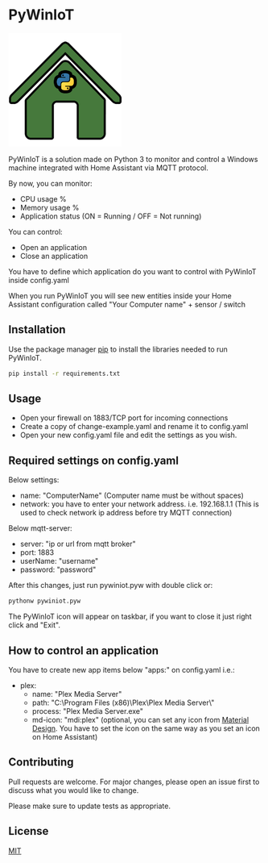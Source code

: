 # PyWinIoT
![PyWinIoT Logo](https://github.com/ezecuervo/PyWinIoT/blob/master/pywiniot.png?raw=true)

PyWinIoT is a solution made on Python 3 to monitor and control a Windows machine integrated with Home Assistant via MQTT protocol.

By now, you can monitor:
- CPU usage %
- Memory usage %
- Application status (ON = Running / OFF = Not running)

You can control:
- Open an application
- Close an application

You have to define which application do you want to control with PyWinIoT inside config.yaml

When you run PyWinIoT you will see new entities inside your Home Assistant configuration called "Your Computer name" + sensor / switch

## Installation

Use the package manager [pip](https://pip.pypa.io/en/stable/) to install the libraries needed to run PyWinIoT.

```bash
pip install -r requirements.txt
```

## Usage
- Open your firewall on 1883/TCP port for incoming connections
- Create a copy of change-example.yaml and rename it to config.yaml
- Open your new config.yaml file and edit the settings as you wish.

## Required settings on config.yaml
Below settings: 
- name: "ComputerName" (Computer name must be without spaces)
- network: you have to enter your network address. i.e. 192.168.1.1 (This is used to check network ip address before try MQTT connection)

Below mqtt-server:
- server: "ip or url from mqtt broker"
- port: 1883
- userName: "username"
- password: "password"

After this changes, just run pywiniot.pyw with double click or:

```bash
pythonw pywiniot.pyw
```

The PyWinIoT icon will appear on taskbar, if you want to close it just right click and "Exit".

## How to control an application
You have to create new app items below "apps:" on config.yaml i.e.:
  - plex:
    * name: "Plex Media Server"
    * path: "C:\\Program Files (x86)\\Plex\\Plex Media Server\\"
    * process: "Plex Media Server.exe"
    * md-icon: "mdi:plex" (optional, you can set any icon from [Material Design](https://materialdesignicons.com/). You have to set the icon on the same way as you set an icon on Home Assistant)

## Contributing
Pull requests are welcome. For major changes, please open an issue first to discuss what you would like to change.

Please make sure to update tests as appropriate.

## License
[MIT](https://choosealicense.com/licenses/mit/)
